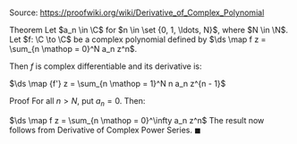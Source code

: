 # 

Source: https://proofwiki.org/wiki/Derivative_of_Complex_Polynomial

Theorem
Let $a_n \in \C$ for $n \in \set {0, 1, \ldots, N}$, where $N \in \N$.
Let $f: \C \to \C$ be a complex polynomial defined by $\ds \map f z = \sum_{n \mathop = 0}^N a_n z^n$.

Then $f$ is complex differentiable and its derivative is:

$\ds \map {f'} z = \sum_{n \mathop = 1}^N n a_n z^{n - 1}$


Proof
For all $n > N$, put $a_n = 0$.
Then:

$\ds \map f z = \sum_{n \mathop = 0}^\infty a_n z^n$
The result now follows from Derivative of Complex Power Series.
$\blacksquare$





